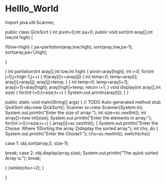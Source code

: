 # Helllo_World

import java.util.Scanner;

public class QickSort {
int pivot=0;int pa=0;
public void sort(int aray[],int low,int high) {
   
if(low<high) {
pa=partistion(aray,low,high);
sort(aray,low,pa-1);
sort(aray,pa+1,high);

}

}
int partistion(int aray[],int low,int high) {
pivot=aray[high];
int i=0;
for(int j=0;j<high-1;j++) {
if(aray[i]<=aray[j]) {
int temp=0;
temp=aray[i];
aray[i]=aray[j];
aray[j]=temp;
}
}
int temp=0;
temp=aray[i+1];
aray[i+1]=aray[high];
aray[high]=temp;
return i+1;
}
void display(int aray[],int size) {
for(int t=0;t<size;t++) {
System.out.println(aray[t]);
}
}


public static void main(String[] args) {
// TODO Auto-generated method stub
QickSort obj=new QickSort();
Scanner sc=new Scanner(System.in);
System.out.println("Enter the size of array:");
   int size=sc.nextInt();
   int array[]=new int[size];
System.out.println("Enter the elements in array:");
for(int i=0;i<size;i++) {
array[i]=sc.nextInt();
}
System.out.println("Enter the Choise: Where 1)Sorting the array 2)display the sorted array");
int chs;
do {
System.out.println("Enter the Choise1:");
chs=sc.nextInt();
switch(chs){

case 1:
obj.sort(array,0, size-1);
 
   break;
case 2:
obj.display(array,size);
System.out.println("The quick sorted Array is:");
break;

}
}while(chs<=2);
}

}
